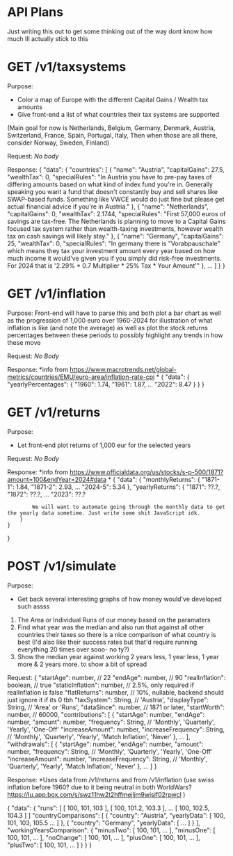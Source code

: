 # API Plans

Just writing this out to get some thinking out of the way
dont know how much Ill actually stick to this

# GET /v1/taxsystems

Purpose:
- Color a map of Europe with the different Capital Gains / Wealth tax amounts
- Give front-end a list of what countries their tax systems are supported

(Main goal for now is Netherlands, Belgium, Germany, Denmark, Austria, Switzerland, France, Spain, Portugal, Italy,
Then when those are all there, consider Norway, Sweden, Finland)

Request:
*No body*

Response:
{
    "data": {
        "countries": [
            {
                "name": "Austria",
                "capitalGains": 27.5,
                "wealthTax": 0,
                "specialRules": "In Austria you have to pre-pay taxes of differing amounts based on what kind of index fund you're in. Generally speaking you want a fund that doesn't constantly buy and sell shares like SWAP-based funds. Something like VWCE would do just fine but please get actual financial advice if you're in Austria."
            },
            {
                "name": "Netherlands",
                "capitalGains": 0,
                "wealthTax": 2.1744,
                "specialRules": "First 57,000 euros of savings are tax-free. The Netherlands is planning to move to a Capital Gains focused tax system rather than wealth-taxing investments, however wealth tax on cash savings will likely stay."
            },
            {
                "name": "Germany",
                "capitalGains": 25,
                "wealthTax": 0,
                "specialRules": "In germany there is \"Vorabpauschale\" which means they tax your investment amount every year based on how much income it would've given you if you simply did risk-free investments. For 2024 that is '2.29% * 0.7 Multiplier * 25% Tax * Your Amount'"
            },
            ...
        ]
    }
}

# GET /v1/inflation

Purpose:
Front-end will have to parse this and both plot a bar chart 
as well as the progression of 1,000 euro over 1960-2024 for illustration of what inflation is like (and note the average)
as well as plot the stock returns percentages between these periods to possibly highlight any trends in how these move

Request:
*No Body*

Response:
*info from https://www.macrotrends.net/global-metrics/countries/EMU/euro-area/inflation-rate-cpi * 
{
    "data": {
        "yearlyPercentages": {
            "1960": 1.74,
            "1961": 1.87,
            ...
            "2022": 8.47
        }
    }
}


# GET /v1/returns

Purpose:
- Let front-end plot returns of 1,000 eur for the selected years

Request:
*No Body*

Response:
*info from https://www.officialdata.org/us/stocks/s-p-500/1871?amount=100&endYear=2024#data *
{
    "data": {
        "monthlyReturns": {
            "1871-1": 1.84,
            "1871-2": 2.93,
            ...
            "2024-5": 5.34 
        },
        "yearlyReturns": {
            "1871": ??.?,
            "1872": ??.?,
            ...
            "2023": ??.?
            
            We will want to automate going through the monthly data to get the yearly data sometime. Just write some shit JavaScript idk.
        }
    }
}

# POST /v1/simulate

Purpose:
- Get back several interesting graphs of how money would've developed such assss
1. The Area or Individual Runs of our money based on the paramaters 
2. Find what year was the median and also run that against all other countries their taxes so there is a nice comparison of what country is best (I'd also like their success rates but that'd require running everything 20 times over sooo- no ty?)
3. Show the median year against working 2 years less, 1 year less, 1 year more & 2 years more. to show a bit of spread

Request:
{
    "startAge": number, // 22
    "endAge": number, // 90
    "realInflation": boolean, // true
    "staticInflation": number, // 2.5%, only required if realInflation is false
    "flatReturns": number, // 10%, nullable, backend should just ignore it if its 0 tbh
    "taxSystem": String, // 'Austria',
    "displayType": String, // 'Area' or 'Runs',
    "dataSince": number, // 1871 or later,
    "startWorth": number, // 60000,
    "contributions": [
        {
            "startAge": number,
            "endAge": number,
            "amount": number,
            "frequency": String, // 'Monthly', 'Quarterly', 'Yearly', 'One-Off'
            "increaseAmount": number,
            "increaseFrequency": String, // 'Monthly', 'Quarterly', 'Yearly', 'Match Inflation', 'Never'
        },
        ...
    ],
    "withdrawals": [
        {
            "startAge": number,
            "endAge": number,
            "amount": number,
            "frequency": String, // 'Monthly', 'Quarterly', 'Yearly', 'One-Off'
            "increaseAmount": number,
            "increaseFrequency": String, // 'Monthly', 'Quarterly', 'Yearly', 'Match Inflation', 'Never'
        },
        ...
    ]
}

Response:
*Uses data from /v1/returns and from /v1/inflation (use swiss inflation before 1960? due to it being neutral in both WorldWars? https://lu.app.box.com/s/swz11hw2t2hffmejljm9wjsif02rpwcl )

{
    "data": {
        "runs": [
            [
                100,
                101,
                103
            ],
            [
                100,
                101.2,
                103.3
            ],
            ...
            [
                100,
                102.5,
                104.3
            ]
        ]
        "countryComparisons": [
            {
                "country": "Austria",
                "yearlyData": [
                    100,
                    101,
                    103,
                    105.5
                    ...
                ]
            },
            {
                "country": "Germany",
                "yearlyData": [
                    ...
                ]
            }
        ],
        "workingYearsComparison": {
            "minusTwo": [
                100,
                101,
                ...
            ],
            "minusOne": [
                100,
                101,
                ...
            ],
            "noChange": [
                100,
                101,
                ...
            ],
            "plusOne": [
                100,
                101,
                ...
            ],
            "plusTwo": [
                100,
                101,
                ...
            ]
        }
    }
}